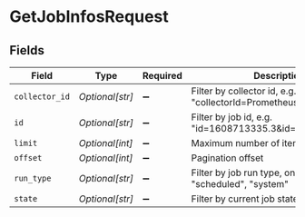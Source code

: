 # GetJobInfosRequest


## Fields

| Field                                                         | Type                                                          | Required                                                      | Description                                                   |
| ------------------------------------------------------------- | ------------------------------------------------------------- | ------------------------------------------------------------- | ------------------------------------------------------------- |
| `collector_id`                                                | *Optional[str]*                                               | :heavy_minus_sign:                                            | Filter by collector id, e.g. "collectorId=Prometheus-in"      |
| `id`                                                          | *Optional[str]*                                               | :heavy_minus_sign:                                            | Filter by job id, e.g. "id=1608713335.3&id=1608713326.1"      |
| `limit`                                                       | *Optional[int]*                                               | :heavy_minus_sign:                                            | Maximum number of items to return                             |
| `offset`                                                      | *Optional[int]*                                               | :heavy_minus_sign:                                            | Pagination offset                                             |
| `run_type`                                                    | *Optional[str]*                                               | :heavy_minus_sign:                                            | Filter by job run type, one of "adhoc", "scheduled", "system" |
| `state`                                                       | *Optional[str]*                                               | :heavy_minus_sign:                                            | Filter by current job state, e.g. "running"                   |